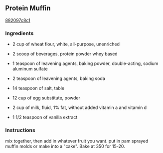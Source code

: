## Protein Muffin

[882097c8c1](http://www.food.com/recipe/protein-muffin-420816)

### Ingredients

 - 2 cup of wheat flour, white, all-purpose, unenriched

 - 2 scoop of beverages, protein powder whey based

 - 1 teaspoon of leavening agents, baking powder, double-acting, sodium aluminum sulfate

 - 2 teaspoon of leavening agents, baking soda

 - 14 teaspoon of salt, table

 - 12 cup of egg substitute, powder

 - 2 cup of milk, fluid, 1% fat, without added vitamin a and vitamin d

 - 1 1/2 teaspoon of vanilla extract

### Instructions

mix together, then add in whatever fruit you want. put in pam sprayed muffin molds or make into a "cake". Bake at 350 for 15-20.